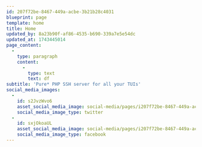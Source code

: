 ```yaml
---
id: 207f72be-8467-449a-acbe-3b21b28c4031
blueprint: page
template: home
title: Home
updated_by: 8a23b90f-af86-4535-b690-339a7e5e54dc
updated_at: 1743445014
page_content:
  -
    type: paragraph
    content:
      -
        type: text
        text: df
subtitle: 'Pure* PHP SSH server for all your TUIs'
social_media_images:
  -
    id: s2JvzWvo6
    asset_social_media_image: social-media/pages/i207f72be-8467-449a-acbe-3b21b28c4031-twitter.png
    social_media_image_type: twitter
  -
    id: sxjOkoaUL
    asset_social_media_image: social-media/pages/i207f72be-8467-449a-acbe-3b21b28c4031-facebook.png
    social_media_image_type: facebook
---
```

